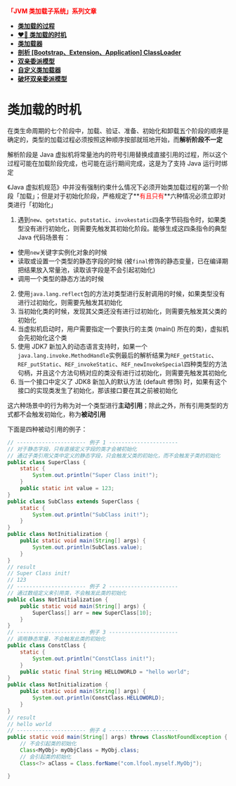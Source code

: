 **<font color='red'>「JVM 类加载子系统」系列文章</font>**

- **[类加载的过程](./类加载的过程.html)**
- **[❤️‍🔥 类加载的时机](./类加载的时机.html)**
- **[类加载器](./类加载器.html)**
- **[剖析 [Bootstrap、Extension、Application] ClassLoader](./剖析-Bootstrap-Extension-Application-ClassLoader.html)**
- **[双亲委派模型](./双亲委派模型.html)**
- **[自定义类加载器](./自定义类加载器.html)**
- **[破坏双亲委派模型](./破坏双亲委派模型.html)**

# 类加载的时机

在类生命周期的七个阶段中，加载、验证、准备、初始化和卸载五个阶段的顺序是确定的，类型的加载过程必须按照这种顺序按部就班地开始，而**解析阶段不一定**

解析阶段是 Java 虚拟机将常量池内的符号引用替换成直接引用的过程，所以这个过程可能在加载阶段完成，也可能在运行期间完成，这是为了支持 Java 运行时绑定

《Java 虚拟机规范》中并没有强制约束什么情况下必须开始类加载过程的第一个阶段「加载」；但是对于初始化阶段，严格规定了**<font color='red'>有且只有</font>**六种情况必须立即对类进行「初始化」

1. 遇到`new`、`getstatic`、`putstatic`、`invokestatic`四条字节码指令时，如果类型没有进行初始化，则需要先触发其初始化阶段。能够生成这四条指令的典型 Java 代码场景有：

- 使用`new`关键字实例化对象的时候
- 读取或设置一个类型的静态字段的时候 (被`final`修饰的静态变量，已在编译期把结果放入常量池，读取该字段是不会引起初始化)
- 调用一个类型的静态方法的时候

2. 使用`java.lang.reflect`包的方法对类型进行反射调用的时候，如果类型没有进行过初始化，则需要先触发其初始化
3. 当初始化类的时候，发现其父类还没有进行过初始化，则需要先触发其父类的初始化
4. 当虚拟机启动时，用户需要指定一个要执行的主类 (main() 所在的类)，虚拟机会先初始化这个类
5. 使用 JDK7 新加入的动态语言支持时，如果一个`java.lang.invoke.MethodHandle`实例最后的解析结果为`REF_getStatic`、`REF_putStatic`、`REF_invokeStatic`、`REF_newInvokeSpecial`四种类型的方法句柄，并且这个方法句柄对应的类没有进行过初始化，则需要先触发其初始化
6. 当一个接口中定义了 JDK8 新加入的默认方法 (default 修饰) 时，如果有这个接口的实现类发生了初始化，那该接口要在其之前被初始化

这六种场景中的行为称为对一个类型进行**主动引用**；除此之外，所有引用类型的方式都不会触发初始化，称为**被动引用**

下面是四种被动引用的例子：

```java
// ---------------------- 例子 1 ----------------------
// 对于静态字段，只有直接定义字段的类才会被初始化
// 通过子类引用父类中定义的静态字段，只会触发父类的初始化，而不会触发子类的初始化
public class SuperClass {
    static {
        System.out.println("Super Class init!");
    }
    public static int value = 123;
}
public class SubClass extends SuperClass {
    static {
        System.out.println("SubClass init!");
    }
}
public class NotInitialization {
    public static void main(String[] args) {
        System.out.println(SubClass.value);
    }
}
// result
// Super Class init!
// 123
// ---------------------- 例子 2 ----------------------
// 通过数组定义来引用类，不会触发此类的初始化
public class NotInitialization {
    public static void main(String[] args) {
        SuperClass[] arr = new SuperClass[10];
    }
}
// ---------------------- 例子 3 ----------------------
// 调用静态常量，不会触发此类的初始化
public class ConstClass {
    static {
        System.out.println("ConstClass init!");
    }
    public static final String HELLOWORLD = "hello world";
}
public class NotInitialization {
    public static void main(String[] args) {
        System.out.println(ConstClass.HELLOWORLD);
    }
}
// result
// hello world
// ---------------------- 例子 4 ----------------------
public static void main(String[] args) throws ClassNotFoundException {
    // 不会引起类的初始化
    Class<MyObj> myObjClass = MyObj.class;
    // 会引起类的初始化
    Class<?> aClass = Class.forName("com.lfool.myself.MyObj");

}
```
